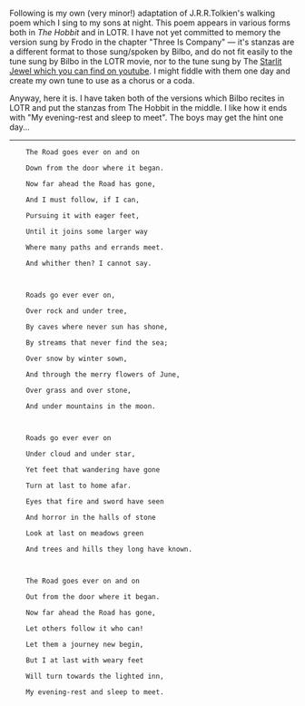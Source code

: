 <!--
.. title: The Road goes ever on and on
.. slug: road-goes-ever-on-and-on
.. date: 2011-01-15 22:29:10 UTC+11:00
.. tags: lyrics,
.. category: 
.. link: 
.. description: 
.. type: text
-->

Following is my own (very minor!) adaptation of J.R.R.Tolkien's walking poem which I sing to my sons at night.  This poem appears in various forms both in *The Hobbit* and in LOTR.  I have not yet committed to memory the version sung by Frodo in the chapter "Three Is Company" — it's stanzas are a different format to those sung/spoken by Bilbo, and do not fit easily to the tune sung by Bilbo in the LOTR movie, nor to the tune sung by The [Starlit Jewel which you can find on youtube](http://www.youtube.com/watch?v=dE-vX9eU7hw).  I might fiddle with them one day and create my own tune to use as a chorus or a coda.

 

Anyway, here it is.  I have taken both of the versions which Bilbo recites in LOTR and put the stanzas from The Hobbit in the middle. I like how it ends with "My evening-rest and sleep to meet".  The boys may get the hint one day...

<!-- TEASER_END -->
 ----
 
```
    The Road goes ever on and on

    Down from the door where it began.

    Now far ahead the Road has gone,

    And I must follow, if I can,

    Pursuing it with eager feet,

    Until it joins some larger way

    Where many paths and errands meet.

    And whither then? I cannot say.

 

    Roads go ever ever on,

    Over rock and under tree,

    By caves where never sun has shone,

    By streams that never find the sea;

    Over snow by winter sown,

    And through the merry flowers of June,

    Over grass and over stone,

    And under mountains in the moon.

 

    Roads go ever ever on

    Under cloud and under star,

    Yet feet that wandering have gone

    Turn at last to home afar.

    Eyes that fire and sword have seen

    And horror in the halls of stone

    Look at last on meadows green

    And trees and hills they long have known.

 

    The Road goes ever on and on

    Out from the door where it began.

    Now far ahead the Road has gone,

    Let others follow it who can!

    Let them a journey new begin,

    But I at last with weary feet

    Will turn towards the lighted inn,

    My evening-rest and sleep to meet.
```
